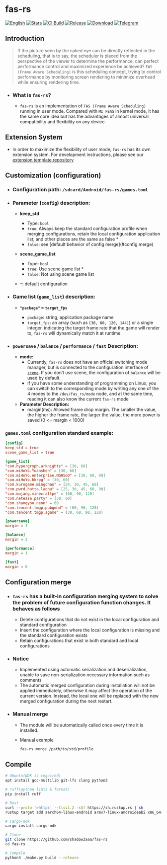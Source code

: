 # **fas-rs**

[![English][readme-cn-badge]][readme-cn-url]
[![Stars][stars-badge]][stars-url]
[![CI Build][ci-badge]][ci-url]
[![Release][release-badge]][release-url]
[![Download][download-badge]][download-url]
[![Telegram][telegram-badge]][telegram-url]

[readme-cn-badge]: https://img.shields.io/badge/README-简体中文-blue.svg?style=for-the-badge&logo=readme
[readme-cn-url]: README.md
[stars-badge]: https://img.shields.io/github/stars/shadow3aaa/fas-rs?style=for-the-badge&logo=github
[stars-url]: https://github.com/shadow3aaa/fas-rs
[ci-badge]: https://img.shields.io/github/actions/workflow/status/shadow3aaa/fas-rs/ci.yml?style=for-the-badge&label=CI%20Build&logo=githubactions
[ci-url]: https://github.com/shadow3aaa/fas-rs/actions/workflows/ci.yml
[release-badge]: https://img.shields.io/github/v/release/shadow3aaa/fas-rs?style=for-the-badge&logo=rust
[release-url]: https://github.com/shadow3aaa/fas-rs/releases/latest
[download-badge]: https://img.shields.io/github/downloads/shadow3aaa/fas-rs/total?style=for-the-badge&logo=download
[download-url]: https://github.com/shadow3aaa/fas-rs/releases/latest
[telegram-badge]: https://img.shields.io/badge/Group-blue?style=for-the-badge&logo=telegram&label=Telegram
[telegram-url]: https://t.me/fas_rs_official

## **Introduction**

> If the picture seen by the naked eye can be directly reflected in the scheduling, that is to say, the scheduler is placed from the perspective of the viewer to determine the performance, can perfect performance control and maximized experience be achieved? `FAS (Frame Aware Scheduling)` is this scheduling concept, trying to control performance by monitoring screen rendering to minimize overhead while ensuring rendering time.

- ### **What is `fas-rs`?**

  - `fas-rs` is an implementation of `FAS (Frame Aware Scheduling)` running in user mode. Compared with `MI FEAS` in kernel mode, it has the same core idea but has the advantages of almost universal compatibility and flexibility on any device.

## **Extension System**

- In order to maximize the flexibility of user mode, `fas-rs` has its own extension system. For development instructions, please see our [extension template repository](https://github.com/shadow3aaa/fas-rs-extension-module-template)

## **Customization (configuration)**

- ### **Configuration path: `/sdcard/Android/fas-rs/games.toml`**

- ### **Parameter (`config`) description:**

  - **keep_std**

    - Type: `bool`
    - `true`: Always keep the standard configuration profile when merging configurations, retain the local configuration application list, and other places are the same as false \*
    - `false`: see [default behavior of config merge](#config merge)

  - **scene_game_list**

    - Type: `bool`
    - `true`: Use scene game list \*
    - `false`: Not using scene game list

  - `*`: default configuration

- ### **Game list (`game_list`) description:**

  - **`"package"` = `target_fps`**

    - `package`: string, application package name
    - `target_fps`: an array (such as `[30, 60, 120, 144]`) or a single integer, indicating the target frame rate that the game will render to, `fas-rs` will dynamically match it at runtime

- ### **`powersave` / `balance` / `performance` / `fast` Description:**

  - **mode:**
    - Currently, `fas-rs` does not have an official switching mode manager, but is connected to the configuration interface of [`scene`](http://vtools.omarea.com). If you don’t use scene, the configuration of `balance` will be used by default.
    - If you have some understanding of programming on Linux, you can switch to the corresponding mode by writing any one of the 4 modes to the `/dev/fas_rs/mode` node, and at the same time, reading it can also know the current `fas-rs` mode
  - **Parameter Description:**
    - margin(ms): Allowed frame drop margin. The smaller the value, the higher the frame rate, the larger the value, the more power is saved (0 <= margin < 1000)

### **`games.toml` configuration standard example:**

```toml
[config]
keep_std = true
scene_game_list = true

[game_list]
"com.hypergryph.arknights" = [30, 60]
"com.miHoYo.Yuanshen" = [30, 60]
"com.miHoYo.enterprise.NGHSoD" = [30, 60, 90]
"com.miHoYo.hkrpg" = [30, 60]
"com.kurogame.mingchao" = [24, 30, 45, 60]
"com.pwrd.hotta.laohu" = [25, 30, 45, 60, 90]
"com.mojang.minecraftpe" = [60, 90, 120]
"com.netease.party" = [30, 60]
"com.shangyoo.neon" = 60
"com.tencent.tmgp.pubgmhd" = [60, 90, 120]
"com.tencent.tmgp.sgame" = [30, 60, 90, 120]

[powersave]
margin = 3

[balance]
margin = 2

[performance]
margin = 1

[fast]
margin = 0
```

## **Configuration merge**

- ### `fas-rs` has a built-in configuration merging system to solve the problem of future configuration function changes. It behaves as follows

  - Delete configurations that do not exist in the local configuration and standard configuration
  - Insert the configuration where the local configuration is missing and the standard configuration exists
  - Retain configurations that exist in both standard and local configurations

- ### Notice

  - Implemented using automatic serialization and deserialization, unable to save non-serialization necessary information such as comments
  - The automatic merged configuration during installation will not be applied immediately, otherwise it may affect the operation of the current version. Instead, the local one will be replaced with the new merged configuration during the next restart.

- ### Manual merge

  - The module will be automatically called once every time it is installed.
  - Manual example

    ```bash
    fas-rs merge /path/to/std/profile
    ```

## **Compile**

```bash
# Ubuntu(NDK is required)
apt install gcc-multilib git-lfs clang python3

# ruff(python lints & format)
pip install ruff

# Rust
curl --proto '=https' --tlsv1.2 -sSf https://sh.rustup.rs | sh
rustup target add aarch64-linux-android armv7-linux-androideabi x86_64-linux-android i686-linux-android

# Cargo-ndk
cargo install cargo-ndk

# Clone
git clone https://github.com/shadow3aaa/fas-rs
cd fas-rs

# Compile
python3 ./make.py build --release
```
